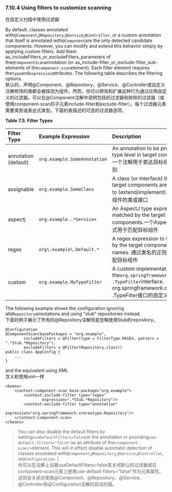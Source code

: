 ### 7.10.4 Using filters to customize scanning

在自定义扫描中使用过滤器

By default, classes annotated with`@Component`,`@Repository`,`@Service`,`@Controller`, or a custom annotation that itself is annotated with`@Component`are the only detected candidate components. However, you can modify and extend this behavior simply by applying custom filters. Add them as\_includeFilters\_or\_excludeFilters\_parameters of the`@ComponentScan`annotation \(or as\_include-filter\_or\_exclude-filter\_sub-elements of the`component-scan`element\). Each filter element requires the`type`and`expression`attributes. The following table describes the filtering options.  
默认的，声明@Component、@Repository、@Service、@Controller或自定义注解修饰的类都会被探测为组件。然而，你可以修改和扩展这种行为通过应用自定义的过滤器。可以在@Component注解中说明包括的过滤器和排除的过滤器（或使用component-scan的子元素include-filter和exclude-filter）。每个过滤器元素需要类型或表达式类型。下面的表描述的可选的过滤器选项。

**Table 7.5. Filter Types**

| Filter Type | Example Expression | Description |
| :--- | :--- | :--- |
| annotation \(default\) | `org.example.SomeAnnotation` | An annotation to be present at the type level in target components. 一个注解用于表达目标组件的类型级别 |
| assignable | `org.example.SomeClass` | A class \(or interface\) that the target components are assignable to \(extend/implement\). 可指定目标组件的类或接口 |
| aspectj | `org.example..*Service+` | An AspectJ type expression to be matched by the target components.一个AspectJ类型表达式用于匹配目标组件 |
| regex | `org\.example\.Default.*` | A regex expression to be matched by the target components class names. 通过类名的正则表达式来匹配目标组件 |
| custom | `org.example.MyTypeFilter` | A custom implementation of the`org.springframework.core.type .TypeFilter`interface. org.springframework.core.type .TypeFilter接口的自定义实现 |

The following example shows the configuration ignoring all`@Repository`annotations and using "stub" repositories instead.  
下面的例子展示了所有的@Repository注解但是忽略使用Stub的repository。

```
@Configuration
@ComponentScan(basePackages = "org.example",
        includeFilters = @Filter(type = FilterType.REGEX, pattern = ".*Stub.*Repository"),
        excludeFilters = @Filter(Repository.class))
public class AppConfig {
    ...
}
```

and the equivalent using XML  
含义和使用xml一样

```
<beans>
    <context:component-scan base-package="org.example">
        <context:include-filter type="regex"
                expression=".*Stub.*Repository"/>
        <context:exclude-filter type="annotation"
                expression="org.springframework.stereotype.Repository"/>
    </context:component-scan>
</beans>
```

> You can also disable the default filters by setting`useDefaultFilters=false`on the annotation or providing`use-default-filters="false"`as an attribute of the`<component-scan/>`element. This will in effect disable automatic detection of classes annotated with`@Component`,`@Repository`,`@Service`,`@Controller`, or`@Configuration`. \|  
> 你可以在注解上设置useDefaultFilters=false来关闭默认的过滤器或在component-scan元素上使用use-default-filters="false"作为元素属性。这将会关闭对使用@Component、@Repository、@Service、 @Controller和@Configuration注解的自动扫描。



